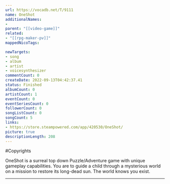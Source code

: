 ```yaml
---
url: https://vocadb.net/T/9111
name: OneShot
additionalNames: 
- 
parent: "[[video-game]]"
related:
- "[[rpg-maker-pv]]"
mappedNicoTags:

newTargets:
- song
- album
- artist
- voicesynthesizer
commentCount: 0
createDate: 2022-09-13T04:42:37.41
status: Finished
albumCount: 0
artistCount: 1
eventCount: 0
eventSeriesCount: 0
followerCount: 0
songListCount: 0
songCount: 5
links: 
- https://store.steampowered.com/app/420530/OneShot/
picture: true
descriptionLength: 208
---
```


#Copyrights

OneShot is a surreal top down Puzzle/Adventure game with unique gameplay capabilities. You are to guide a child through a mysterious world on a mission to restore its long-dead sun. The world knows you exist.

---

